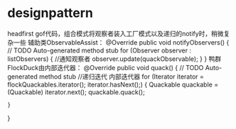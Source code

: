 # designpattern
headfirst gof代码，组合模式将观察者装入工厂模式以及递归的notify时，稍微复杂一些
辅助类ObservableAssist：
@Override
public void notifyObservers() {
	// TODO Auto-generated method stub
	for (Observer observer : listObservers) {
		//通知观察者
		observer.update(quackObservable);
	}
}
鸭群FlockDuck由内部迭代器：
@Override
public void quack() {
	// TODO Auto-generated method stub
	//递归迭代 内部迭代器
	for (Iterator iterator = flockQuackables.iterator(); iterator.hasNext();) {
		Quackable quackable = (Quackable) iterator.next();
		quackable.quack();

	}
}
  
 
